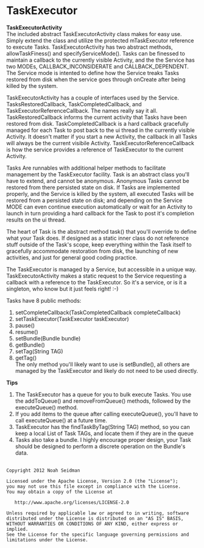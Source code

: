 TaskExecutor
===================

<b>TaskExecutorActivity</b><br>
The included abstract TaskExecutorActivity class makes for easy use. Simply extend the class and utilize the protected mTaskExecutor reference to execute Tasks. 
TaskExecutorActivity has two abstract methods, allowTaskFiness() and specifyServiceMode(). 
Tasks can be finessed to maintain a callback to the currently visible Activity, and 
the the Service has two MODEs, CALLBACK_INCONSIDERATE and CALLBACK_DEPENDENT. 
The Service mode is intented to define how the Service 
treaks Tasks restored from disk when the service goes through onCreate after being killed by the system.

TaskExecutorActivity has a couple of interfaces used by the Service. TasksRestoredCallback, TaskCompletedCallback, 
and TaskExecutorReferenceCallback. The names really say it all. TaskRestoredCallback informs the current activity 
that Tasks have been restored from disk. TaskCompletedCallback is a hard callback gracefully managed for each Task 
to post back to the ui thread in the currently visible Activity. It doesn't matter if you start a new Activity, the callback 
in all Tasks will always be the current visibile Activity. TaskExecutorReferenceCallback is how the service provides 
a reference of TaskExecutor to the current Activity.

Tasks Are runnables with additional helper methods to facilitate management by the TaskExecutor facility. 
Task is an abstract class you'll have to extend, and cannot be anonymous. Anonymous Tasks cannot be restored from 
there persisted state on disk. If Tasks are implemented properly, and the Service is killed by the system, all executed 
Tasks will be restored from a persisted state on disk; and depending on the Service MODE can even continue execution 
automatically or wait for an Activity to launch in turn providing a hard callback for the Task to post it's completion 
results on the ui thread.

The heart of Task is the abstract method task() that you'll override to define what your Task does. If designed as a 
static inner class do not reference stuff outside of the Task's scope, keep everything within the Task itself to gracefully 
accommodate restoration from disk, the launching of new activities, and just for general good coding practice. 

The TaskExecutor is managed by a Service, but accessible in a unique way. TaskExecutorActivity makes a static request to the Service requesting a callback with a reference to 
the TaskExecutor. So it's a service, or is it a singleton, who know but it just feels right! :-)

Tasks have 8 public methods:<br>
1) setCompleteCallback(TaskCompletedCallback completeCallback)<br>
2) setTaskExecutor(TaskExecutor taskExecutor)<br>
3) pause()<br>
4) resume()<br>
5) setBundle(Bundle bundle)<br>
6) getBundle()<br>
7) setTag(String TAG)<br>
8) getTag()<br>
The only method you'll likely want to use is setBundle(), all others are managed by the TaskExecutor and likely do not need to be used directly.

<b>Tips</b><br>
1) The TaskExecutor has a queue for you to bulk execute Tasks. You use the addToQueue() and removeFromQueue() methods, 
followed by the executeQueue() method. <br>
2) If you add items to the queue after calling executeQueue(), you'll have to call executeQueue() at a future time. <br>
4) TaskExecutor has the findTaskByTag(String TAG) method, so you can keep a local List of Task TAGs, and locate them if they are in the queue<br>
5) Tasks also take a bundle. I highly encourage proper design, your Task should be designed to perform a discrete operation on the Bundle's data.
<br><br>

<pre><code>Copyright 2012 Noah Seidman

Licensed under the Apache License, Version 2.0 (the "License");
you may not use this file except in compliance with the License.
You may obtain a copy of the License at

   http://www.apache.org/licenses/LICENSE-2.0

Unless required by applicable law or agreed to in writing, software
distributed under the License is distributed on an "AS IS" BASIS,
WITHOUT WARRANTIES OR CONDITIONS OF ANY KIND, either express or implied.
See the License for the specific language governing permissions and
limitations under the License.
</code></pre>
